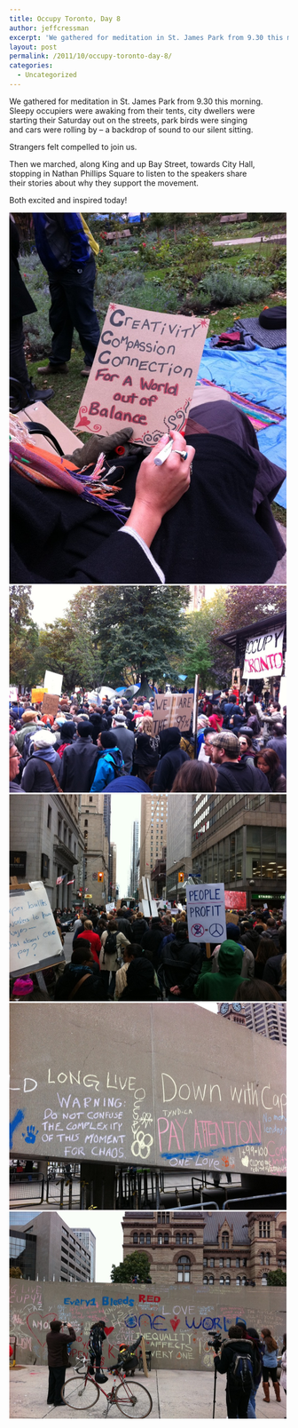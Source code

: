 ```yaml
---
title: Occupy Toronto, Day 8
author: jeffcressman
excerpt: 'We gathered for meditation in St. James Park from 9.30 this morning. Sleepy occupiers were awaking from their tents, city dwellers were starting their Saturday out on the streets, park birds were singing and cars were rolling by - a backdrop of so...'
layout: post
permalink: /2011/10/occupy-toronto-day-8/
categories:
  - Uncategorized
---
```

We gathered for meditation in St. James Park from 9.30 this morning.   
Sleepy occupiers were awaking from their tents, city dwellers were   
starting their Saturday out on the streets, park birds were singing   
and cars were rolling by &#8211; a backdrop of sound to our silent sitting. 

Strangers felt compelled to join us. 

Then we marched, along King and up Bay Street, towards City Hall,   
stopping in Nathan Phillips Square to listen to the speakers share   
their stories about why they support the movement. 

Both excited and inspired today! 

<div class='p_embed p_image_embed'>
  <a href="/wp-content/uploads/2011/10/photo_1-scaled-1000.jpg"><img alt="Photo_1" height="669" src="/wp-content/uploads/2011/10/photo_1-scaled-1000.jpg?w=224" width="500" /></a><a href="/wp-content/uploads/2011/10/photo_2-scaled-1000.jpg"><img alt="Photo_2" height="373" src="/wp-content/uploads/2011/10/photo_2-scaled-1000.jpg?w=300" width="500" /></a><a href="/wp-content/uploads/2011/10/photo_3-scaled-1000.jpg"><img alt="Photo_3" height="373" src="/wp-content/uploads/2011/10/photo_3-scaled-1000.jpg?w=300" width="500" /></a><a href="/wp-content/uploads/2011/10/photo_4-scaled-1000.jpg"><img alt="Photo_4" height="373" src="/wp-content/uploads/2011/10/photo_4-scaled-1000.jpg?w=300" width="500" /></a><a href="/wp-content/uploads/2011/10/photo_5-scaled-1000.jpg"><img alt="Photo_5" height="373" src="/wp-content/uploads/2011/10/photo_5-scaled-1000.jpg?w=300" width="500" /></a>
</div>
